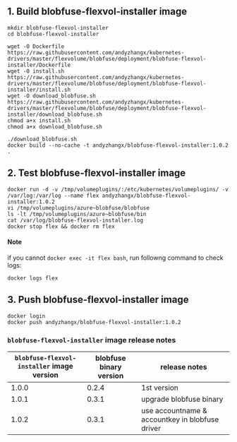 ## 1. Build blobfuse-flexvol-installer image

```
mkdir blobfuse-flexvol-installer
cd blobfuse-flexvol-installer

wget -O Dockerfile https://raw.githubusercontent.com/andyzhangx/kubernetes-drivers/master/flexvolume/blobfuse/deployment/blobfuse-flexvol-installer/Dockerfile
wget -O install.sh https://raw.githubusercontent.com/andyzhangx/kubernetes-drivers/master/flexvolume/blobfuse/deployment/blobfuse-flexvol-installer/install.sh
wget -O download_blobfuse.sh https://raw.githubusercontent.com/andyzhangx/kubernetes-drivers/master/flexvolume/blobfuse/deployment/blobfuse-flexvol-installer/download_blobfuse.sh
chmod a+x install.sh
chmod a+x download_blobfuse.sh

./download_blobfuse.sh
docker build --no-cache -t andyzhangx/blobfuse-flexvol-installer:1.0.2 .
```
## 2. Test blobfuse-flexvol-installer image
```
docker run -d -v /tmp/volumeplugins/:/etc/kubernetes/volumeplugins/ -v /var/log:/var/log --name flex andyzhangx/blobfuse-flexvol-installer:1.0.2
vi /tmp/volumeplugins/azure~blobfuse/blobfuse
ls -lt /tmp/volumeplugins/azure~blobfuse/bin
cat /var/log/blobfuse-flexvol-installer.log
docker stop flex && docker rm flex
```

#### Note
if you cannot `docker exec -it flex bash`, run followng command to check logs:
```
docker logs flex
```

## 3. Push blobfuse-flexvol-installer image
```
docker login
docker push andyzhangx/blobfuse-flexvol-installer:1.0.2
```

### `blobfuse-flexvol-installer` image release notes
| `blobfuse-flexvol-installer` image version | blobfuse binary version | release notes |
| ---- | ---- | ---- |
| 1.0.0 | 0.2.4 | 1st version  |
| 1.0.1 | 0.3.1 |  upgrade blobfuse binary |
| 1.0.2 | 0.3.1 |  use accountname & accountkey in blobfuse driver |
